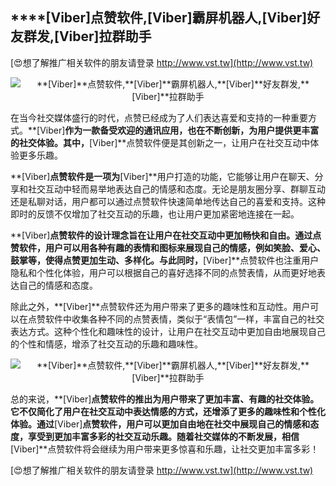 ## ****[Viber]**点赞软件,**[Viber]**霸屏机器人,**[Viber]**好友群发,**[Viber]**拉群助手**

[😍想了解推广相关软件的朋友请登录 http://www.vst.tw](http://www.vst.tw)

 <center><img src="https://vst.tw/MP4/tuiguang/png/5.png" alt="**[Viber]**点赞软件,**[Viber]**霸屏机器人,**[Viber]**好友群发,**[Viber]**拉群助手"></center>

在当今社交媒体盛行的时代，点赞已经成为了人们表达喜爱和支持的一种重要方式。**[Viber]**作为一款备受欢迎的通讯应用，也在不断创新，为用户提供更丰富的社交体验。其中，**[Viber]**点赞软件便是其创新之一，让用户在社交互动中体验更多乐趣。

**[Viber]**点赞软件是一项为**[Viber]**用户打造的功能，它能够让用户在聊天、分享和社交互动中轻而易举地表达自己的情感和态度。无论是朋友圈分享、群聊互动还是私聊对话，用户都可以通过点赞软件快速简单地传达自己的喜爱和支持。这种即时的反馈不仅增加了社交互动的乐趣，也让用户更加紧密地连接在一起。

**[Viber]**点赞软件的设计理念旨在让用户在社交互动中更加畅快和自由。通过点赞软件，用户可以用各种有趣的表情和图标来展现自己的情感，例如笑脸、爱心、鼓掌等，使得点赞更加生动、多样化。与此同时，**[Viber]**点赞软件也注重用户隐私和个性化体验，用户可以根据自己的喜好选择不同的点赞表情，从而更好地表达自己的情感和态度。

除此之外，**[Viber]**点赞软件还为用户带来了更多的趣味性和互动性。用户可以在点赞软件中收集各种不同的点赞表情，类似于“表情包”一样，丰富自己的社交表达方式。这种个性化和趣味性的设计，让用户在社交互动中更加自由地展现自己的个性和情感，增添了社交互动的乐趣和趣味性。

 <center><img src="https://vst.tw/MP4/tuiguang/png/7.png" alt="**[Viber]**点赞软件,**[Viber]**霸屏机器人,**[Viber]**好友群发,**[Viber]**拉群助手"></center>

总的来说，**[Viber]**点赞软件的推出为用户带来了更加丰富、有趣的社交体验。它不仅简化了用户在社交互动中表达情感的方式，还增添了更多的趣味性和个性化体验。通过**[Viber]**点赞软件，用户可以更加自由地在社交中展现自己的情感和态度，享受到更加丰富多彩的社交互动乐趣。随着社交媒体的不断发展，相信**[Viber]**点赞软件将会继续为用户带来更多惊喜和乐趣，让社交更加丰富多彩！

[😍想了解推广相关软件的朋友请登录 http://www.vst.tw](http://www.vst.tw)



